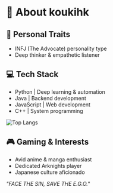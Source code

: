 # 🌟 About koukihk

## 🧩 Personal Traits
- INFJ (The Advocate) personality type
- Deep thinker & empathetic listener

## 💻 Tech Stack
- Python | Deep learning & automation
- Java | Backend development
- JavaScript | Web development
- C++ | System programming

![Top Langs](https://github-readme-stats.vercel.app/api/top-langs/?username=koukihk&layout=compact)

## 🎮 Gaming & Interests
- Avid anime & manga enthusiast
- Dedicated Arknights player
- Japanese culture aficionado

*"FACE THE SIN, SAVE THE E.G.O."*
